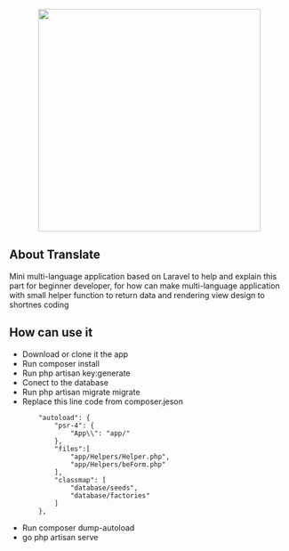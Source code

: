 <p align="center"><img src="https://res.cloudinary.com/dtfbvvkyp/image/upload/v1566331377/laravel-logolockup-cmyk-red.svg" width="400"></p>


## About Translate

Mini multi-language application based on Laravel to help and explain this part for beginner developer, for how can make multi-language application with small helper function to return data and rendering view design to shortnes coding 


## How can use it

<ul>
	<li>Download or clone it the app</li>
	<li>Run composer install</li>
	<li>Run php artisan key:generate</li>
	<li>Conect to the database</li>
	<li>Run php artisan migrate migrate</li>
	<li>Replace this line code from composer.jeson<br> 

		"autoload": {
	        "psr-4": {
	            "App\\": "app/"
	        },
	        "files":[
	            "app/Helpers/Helper.php",
	            "app/Helpers/beForm.php"
	        ],
	        "classmap": [
	            "database/seeds",
	            "database/factories"
	        ]
	    },

</li>
	<li>Run composer dump-autoload</li>
	<li>go php artisan serve</li>
</ul>


 